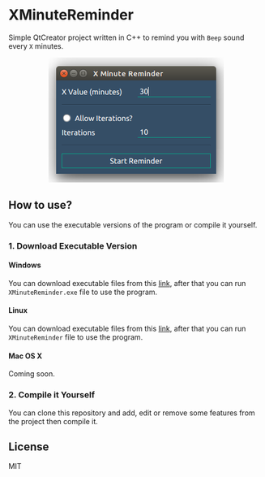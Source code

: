 # XMinuteReminder
Simple QtCreator project written in C++ to remind you with `Beep` sound every `X` minutes.

<p align="center">
  <img src="https://raw.githubusercontent.com/AliOsm/XMinuteReminder/master/preview.png">
</p>

## How to use?
You can use the executable versions of the program or compile it yourself.

### 1. Download Executable Version

#### Windows
You can download executable files from this [link](https://drive.google.com/file/d/1x1T_YUhU1iUxMIPriUN5IqhKMnqTYuHU/view?usp=sharing), after that you can run `XMinuteReminder.exe` file to use the program.

#### Linux
You can download executable files from this [link](https://drive.google.com/file/d/1da5FBYN6841PCvpApRrkBS_ZvxGpXmiy/view?usp=sharing), after that you can run `XMinuteReminder` file to use the program.

#### Mac OS X
Coming soon.

### 2. Compile it Yourself
You can clone this repository and add, edit or remove some features from the project then compile it.

## License
MIT

